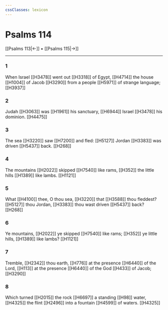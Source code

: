 ```yaml
---
cssClasses: lexicon
---
```

# Psalms 114

[[Psalms 113|←]] • [[Psalms 115|→]]

---

### 1
When Israel [[H3478]] went out [[H3318]] of Egypt, [[H4714]] the house [[H1004]] of Jacob [[H3290]] from a people [[H5971]] of strange language; [[H3937]]

### 2
Judah [[H3063]] was [[H1961]] his sanctuary, [[H6944]] Israel [[H3478]] his dominion. [[H4475]]

### 3
The sea [[H3220]] saw [[H7200]] and fled: [[H5127]] Jordan [[H3383]] was driven [[H5437]] back. [[H268]]

### 4
The mountains [[H2022]] skipped [[H7540]] like rams, [[H352]] the little hills [[H1389]] like lambs. [[H1121]]

### 5
What [[H4100]] thee, O thou sea, [[H3220]] that [[H3588]] thou fleddest? [[H5127]] thou Jordan, [[H3383]] thou wast driven [[H5437]] back? [[H268]]

### 6
Ye mountains, [[H2022]] ye skipped [[H7540]] like rams; [[H352]] ye little hills, [[H1389]] like lambs? [[H1121]]

### 7
Tremble, [[H2342]] thou earth, [[H776]] at the presence [[H6440]] of the Lord, [[H113]] at the presence [[H6440]] of the God [[H433]] of Jacob; [[H3290]]

### 8
Which turned [[H2015]] the rock [[H6697]] a standing [[H98]] water, [[H4325]] the flint [[H2496]] into a fountain [[H4599]] of waters. [[H4325]]